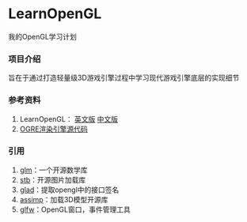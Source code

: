 # LearnOpenGL
我的OpenGL学习计划

### 项目介绍
旨在于通过打造轻量级3D游戏引擎过程中学习现代游戏引擎底层的实现细节

### 参考资料
1. LearnOpenGL： [英文版](https://learnopengl.com/In-Practice/Debugging)  [中文版](https://learnopengl-cn.github.io/)
2. [OGRE渲染引擎源代码](https://www.ogre3d.org/) 

### 引用
1. [glm](https://github.com/g-truc/glm.git)：一个开源数学库
2. [stb](https://github.com/nothings/stb.git)：开源图片加载库
3. [glad](https://glad.dav1d.de/)：提取opengl中的接口签名
4. [assimp](http://www.assimp.org/)：加载3D模型开源库
5. [glfw](https://www.glfw.org/)：OpenGL窗口，事件管理工具
